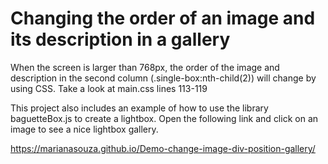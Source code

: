 # Changing the order of an image and its description in a gallery

When the screen is larger than 768px, the order of the image and description in the second column (.single-box:nth-child(2)) will change by using CSS. Take a look at main.css lines 113-119

This project also includes an example of how to use the library baguetteBox.js to create a lightbox. Open the following link and click on an image to see a nice lightbox gallery.

https://marianasouza.github.io/Demo-change-image-div-position-gallery/
